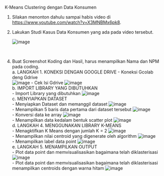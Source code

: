 K-Means Clustering dengan Data Konsumen
1.	Silakan menonton dahulu sampai habis video di https://www.youtube.com/watch?v=X3MNBMx6pk8.
2.	Lakukan Studi Kasus Data Konsumen yang ada pada video tersebut.
   
    ![image](https://github.com/user-attachments/assets/fd59cee5-ae26-4a4e-be96-5932a2539e7f)
   <br>
   
4. Buat Screenshot Koding dan Hasil, harus menampilkan Nama dan NPM pada coding. <br>
   a. LANGKAH 1. KONEKSI DENGAN GOOGLE DRIVE
       - Koneksi Gcolab deng Gdrive  <br>
         ![image](https://github.com/user-attachments/assets/09f72fb5-eb84-4050-be46-d5a1bae05de2)
       - Cek Isi Gdrive
         ![image](https://github.com/user-attachments/assets/176b6162-dbdf-4df3-9be2-a8f034a90459)
    <br>
   b. IMPORT LIBRARY YANG DIBUTUHKAN
    <br>
        - Import Library yang dibutuhkan
           ![image](https://github.com/user-attachments/assets/1f2235ec-6dc3-4ae5-85cd-c1a21d0d4e2a)
    <br>
    c.	MENYIAPKAN DATASET
    <br>
        - Menyiapkan Dataset dan memanggil dataset
           ![image](https://github.com/user-attachments/assets/1f3192c9-1acc-4a5c-bf16-a585c725a45c)
    <br>
        - Menampilkan 5 baris data pertama dari dataset tersebut
           ![image](https://github.com/user-attachments/assets/70e81b51-3577-4201-ab38-a94c523187fe)
    <br>
        - Konversi data ke array
           ![image](https://github.com/user-attachments/assets/a87a253e-312c-4a48-bc74-5b366e430803)
    <br>
        - Menampilkan data kedalam bentuk scatter plot
           ![image](https://github.com/user-attachments/assets/f5ed4df2-9e98-4117-a7e9-35ba8a24b809)
    <br>
    d.	LANGKAH 4. MENGGUNAKAN LIBRARY K-MEANS
    <br>
        - Menagktifkan K Means dengan jumlah K = 2
           ![image](https://github.com/user-attachments/assets/6ebd6b24-9bbd-4ebd-8bee-415923fa54b9)
    <br>
        - Menampilkan nilai centroid yang digenerate oleh algorithm
           ![image](https://github.com/user-attachments/assets/f27dea00-6bd9-4e8c-9a00-612f19782598)
    <br>
        - Menampilkan label data point
           ![image](https://github.com/user-attachments/assets/b3f9a97f-7eff-47e7-8acd-a8509f3c0a1e)
    <br>
    e.	LANGKAH 5. MENAMPILKAN OUTPUT
    <br>
        - Plot data point dan memvisualisasikan bagaimana telah diklasterisasi
           ![image](https://github.com/user-attachments/assets/8d33df25-5bb7-4d71-b8e8-420762f0dbbf)
    <br>
        - Plot data point dan memvisualisasikan bagaimana telah diklasterisasi menampilkan centroids dengan warna hitam
           ![image](https://github.com/user-attachments/assets/37e7d8b3-0672-4897-bda6-d3023ddb3280)
